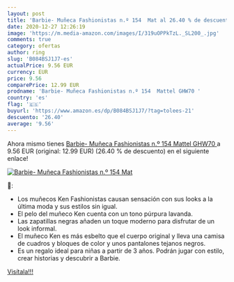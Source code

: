 ```yaml
---
layout: post
title: 'Barbie- Muñeca Fashionistas n.º 154  Mat al 26.40 % de descuento'
date: 2020-12-27 12:26:19
image: 'https://m.media-amazon.com/images/I/319uOPPkTzL._SL200_.jpg'
comments: true
category: ofertas
author: ring
slug: 'B084BSJ1J7-es'
actualPrice: 9.56 EUR
currency: EUR
price: 9.56
comparePrice: 12.99 EUR
prodname: 'Barbie- Muñeca Fashionistas n.º 154  Mattel GHW70 '
country: 'es'
flag: '🇪🇸'
buyurl: 'https://www.amazon.es/dp/B084BSJ1J7/?tag=tolees-21'
descuento: '26.40'
average: '9.56'
---
```


Ahora mismo tienes [Barbie- Muñeca Fashionistas n.º 154  Mattel GHW70 ](https://www.amazon.es/dp/B084BSJ1J7/?tag=tolees-21) a 9.56 EUR (original: 12.99 EUR) (26.40 %  de descuento) en el siguiente enlace!

[![Barbie- Muñeca Fashionistas n.º 154  Mat](https://m.media-amazon.com/images/I/319uOPPkTzL._SL200_.jpg)](https://www.amazon.es/dp/B084BSJ1J7/?tag=tolees-21)

🔎:

- Los muñecos Ken Fashionistas causan sensación con sus looks a la última moda y sus estilos sin igual.
- El pelo del muñeco Ken cuenta con un tono púrpura lavanda.
- Las zapatillas negras añaden un toque moderno para disfrutar de un look informal.
- El muñeco Ken es más esbelto que el cuerpo original y lleva una camisa de cuadros y bloques de color y unos pantalones tejanos negros.
- Es un regalo ideal para niñas a partir de 3 años. Podrán jugar con estilo, crear historias y descubrir a Barbie.

[Visítala!!!](https://www.amazon.es/dp/B084BSJ1J7/?tag=tolees-21)
